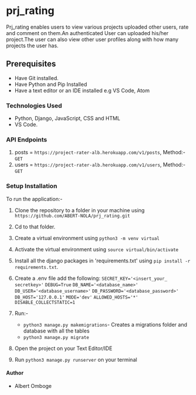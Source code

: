 # prj_rating
Prj_rating enables users to view various projects uploaded other users, rate and comment on them.An authenticated User can uploaded his/her project.The user can also view other user profiles along with how many projects the user has.

## Prerequisites
- Have Git installed.
- Have Python and Pip Installed
- Have a text editor or an IDE installed e.g VS Code, Atom
### Technologies Used
- Python, Django, JavaScript, CSS and HTML
- VS Code.
### API Endpoints
1. posts = `https://project-rater-alb.herokuapp.com/v1/posts`, Method:- `GET`
2. users = `https://project-rater-alb.herokuapp.com/v1/users`, Method:- `GET`
### Setup Installation
To run the application:-
1. Clone the repository to a folder in your machine using `https://github.com/ABERT-NOLA/prj_rating.git`
2. Cd to that folder.
3. Create a virtual environment using `python3 -m venv virtual`
4. Activate the virtual environment using `source virtual/bin/activate`
5. Install all the django packages in 'requirements.txt' using `pip install -r requirements.txt`.
6. Create a .env file add the following:
    `SECRET_KEY='<insert_your_ secretkey>'`
    `DEBUG=True`
    `DB_NAME='<database_name>'`
    `DB_USER='<database_username>'`
    `DB_PASSWORD='<database_password>'`
    `DB_HOST='127.0.0.1'`
    `MODE='dev'`
    `ALLOWED_HOSTS='*'`
    `DISABLE_COLLECTSTATIC=1`
7. Run:-
    - `python3 manage.py makemigrations`- Creates a migrations folder and database with all the tables
    - `python3 manage.py migrate`

8. Open the project on your Text Editor/IDE
9. Run `python3 manage.py runserver` on your terminal


#### Author
- Albert Omboge
    
